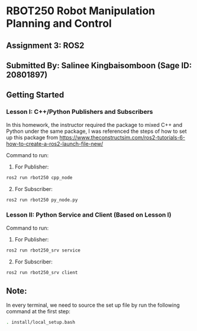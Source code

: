 # RBOT250 Robot Manipulation Planning and Control
## Assignment 3: ROS2
## Submitted By: Salinee Kingbaisomboon (Sage ID: 20801897)

## Getting Started
### Lesson I: C++/Python Publishers and Subscribers

In this homework, the instructor required the package to mixed C++ and Python under the same package, I was referenced the steps of how to set up this package from https://www.theconstructsim.com/ros2-tutorials-6-how-to-create-a-ros2-launch-file-new/

Command to run:

1. For Publisher:
```bash
ros2 run rbot250 cpp_node
```

2. For Subscriber:
```bash
ros2 run rbot250 py_node.py
```

### Lesson II: Python Service and Client (Based on Lesson I)

Command to run:

1. For Publisher:
```bash
ros2 run rbot250_srv service
```

2. For Subscriber:
```bash
ros2 run rbot250_srv client
```

## Note:

In every terminal, we need to source the set up file by run the following command at the first step:
```bash
. install/local_setup.bash
```
